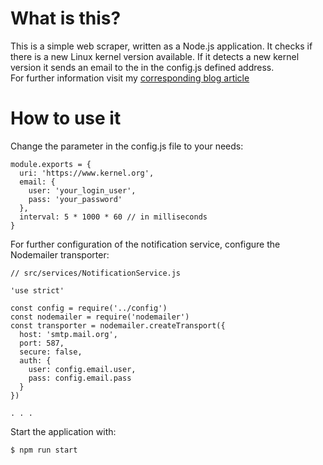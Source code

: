 # What is this?
This is a simple web scraper, written as a Node.js application. It checks if there is a new Linux
kernel version available. If it detects a new kernel version it sends an email
to the in the config.js defined address.  
For further information visit my [corresponding blog article](https://www.nicogreve.com/a-simple-web-scaper-with-email-notification/)

# How to use it
Change the parameter in the config.js file to your needs:
```
module.exports = {
  uri: 'https://www.kernel.org',
  email: {
    user: 'your_login_user',
    pass: 'your_password'
  },
  interval: 5 * 1000 * 60 // in milliseconds
}
```

For further configuration of the notification service, configure the
Nodemailer transporter:
```
// src/services/NotificationService.js

'use strict'

const config = require('../config')
const nodemailer = require('nodemailer')
const transporter = nodemailer.createTransport({
  host: 'smtp.mail.org',
  port: 587,
  secure: false,
  auth: {
    user: config.email.user,
    pass: config.email.pass
  }
})

. . .

```


Start the application with:

```
$ npm run start
```
